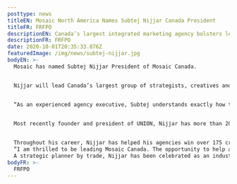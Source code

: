 ```yaml
---
posttype: news
titleEN: Mosaic North America Names Subtej Nijjar Canada President
titleFR: FRFPO
descriptionEN: Canada’s largest integrated marketing agency bolsters leadership team with addition of accomplished strategist and digital expert.
descriptionFR: FRFPO
date: 2020-10-01T20:35:33.876Z
featuredImage: /img/news/subtej-nijjar.jpg
bodyEN: >-
  Mosaic has named Subtej Nijjar President of Mosaic Canada.


  Nijjar will lead Canada’s largest group of strategists, creatives and client service teams in building brands through creative integrated marketing programs. Additionally, he will play a key role in agency leadership, operations and new business development. His hiring ushers in a new era for the agency, in which it will further integrate its business, providing end-to-end marketing solutions for clients.


  “As an experienced agency executive, Subtej understands exactly how to harness continued success and turn it into business growth. We are delighted to have him join Mosaic and bring his innovative, forward-looking vision to our team in Canada,” says Stephen Kremser, Chief Operating Officer over Marketing, Foodservice & European Divisions and Head of Mosaic North America, to whom Nijjar will report.


  Most recently founder and president of UNION, Nijjar has more than 20 years of strategic and digital planning experience on some of the world’s most recognizable brands, including Domino’s, IKEA, Under Armor, Best Buy, Molson Coors, Unilever, Kraft and American Express. His career has spanned both agency and brand side, having worked at global agencies like CP+B and Ogilvy, as well as Microsoft.

  
  Throughout his career, Nijjar has helped his agencies win over 175 creative awards and honors, including multiple Cannes Lions, One Show Pencils and a Grand Effie. He has also served as a judge for Effie Canada, the Marketing Awards, and Media Innovation Awards.
  “I am thrilled to be leading Mosaic Canada. The opportunity to help an organization that is the size and scale of Mosaic grow and progress into a new decade is tremendously exciting. This past year has shaped how the marketing industry operates and innovates, so I am beyond excited to help define the vision for the future of the agency,” says Nijjar.
  A strategic planner by trade, Nijjar has been celebrated as an industry visionary from the beginning of his career. He was recognized as one of Marketing Magazine’s “Ones to Watch,” celebrating Canada’s brightest minds under the age of 30.
bodyFR: >-
  FRFPO
---
```

